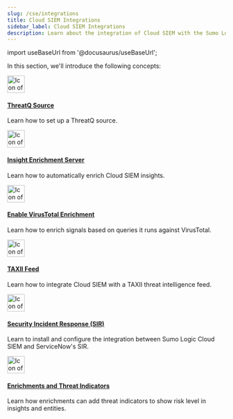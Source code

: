```yaml
---
slug: /cse/integrations
title: Cloud SIEM Integrations
sidebar_label: Cloud SIEM Integrations
description: Learn about the integration of Cloud SIEM with the Sumo Logic platform, how to integrate threat intel sources, and leveraging the Cloud SIEM Insight Enrichment Server.
---
```


import useBaseUrl from '@docusaurus/useBaseUrl';

In this section, we'll introduce the following concepts:

<div className="box-wrapper">
<div className="box smallbox card">
  <div className="container">
  <a href={useBaseUrl('docs/cse/integrations/configuring-threatq-source-in-cse')}><img src={useBaseUrl('img/icons/integrations.png')} alt="Icon of two screens" width="40"/><h4>ThreatQ Source</h4></a>
  <p>Learn how to set up a ThreatQ source.</p>
  </div>
</div>
<div className="box smallbox card">
  <div className="container">
  <a href={useBaseUrl('docs/cse/integrations/insight-enrichment-server')}><img src={useBaseUrl('img/icons/integrations.png')} alt="Icon of two screens" width="40"/><h4>Insight Enrichment Server</h4></a>
  <p>Learn how to automatically enrich Cloud SIEM insights.</p>
  </div>
</div>
<div className="box smallbox card">
  <div className="container">
  <a href={useBaseUrl('docs/cse/integrations/enable-virustotal-enrichment')}><img src={useBaseUrl('img/icons/integrations.png')} alt="Icon of two screens" width="40"/><h4>Enable VirusTotal Enrichment</h4></a>
  <p>Learn how to enrich signals based on queries it runs against VirusTotal.</p>
  </div>
</div>
<div className="box smallbox card">
  <div className="container">
  <a href={useBaseUrl('docs/cse/integrations/integrate-cse-with-taxii-feed')}><img src={useBaseUrl('img/icons/integrations.png')} alt="Icon of two screens" width="40"/><h4>TAXII Feed</h4></a>
  <p>Learn how to integrate Cloud SIEM with a TAXII threat intelligence feed.</p>
  </div>
</div>
<div className="box smallbox card">
  <div className="container">
  <a href={useBaseUrl('docs/cse/integrations/security-incident-response-integration')}><img src={useBaseUrl('img/icons/integrations.png')} alt="Icon of two screens" width="40"/><h4>Security Incident Response (SIR)</h4></a>
  <p>Learn to install and configure the integration between Sumo Logic Cloud SIEM and ServiceNow's SIR.</p>
  </div>
</div>
<div className="box smallbox card">
  <div className="container">
  <a href={useBaseUrl('docs/cse/integrations/enrichments-and-indicators')}><img src={useBaseUrl('img/icons/integrations.png')} alt="Icon of two screens" width="40"/><h4>Enrichments and Threat Indicators</h4></a>
  <p>Learn how enrichments can add threat indicators to show risk level in insights and entities.</p>
  </div>
</div>
</div>

 
